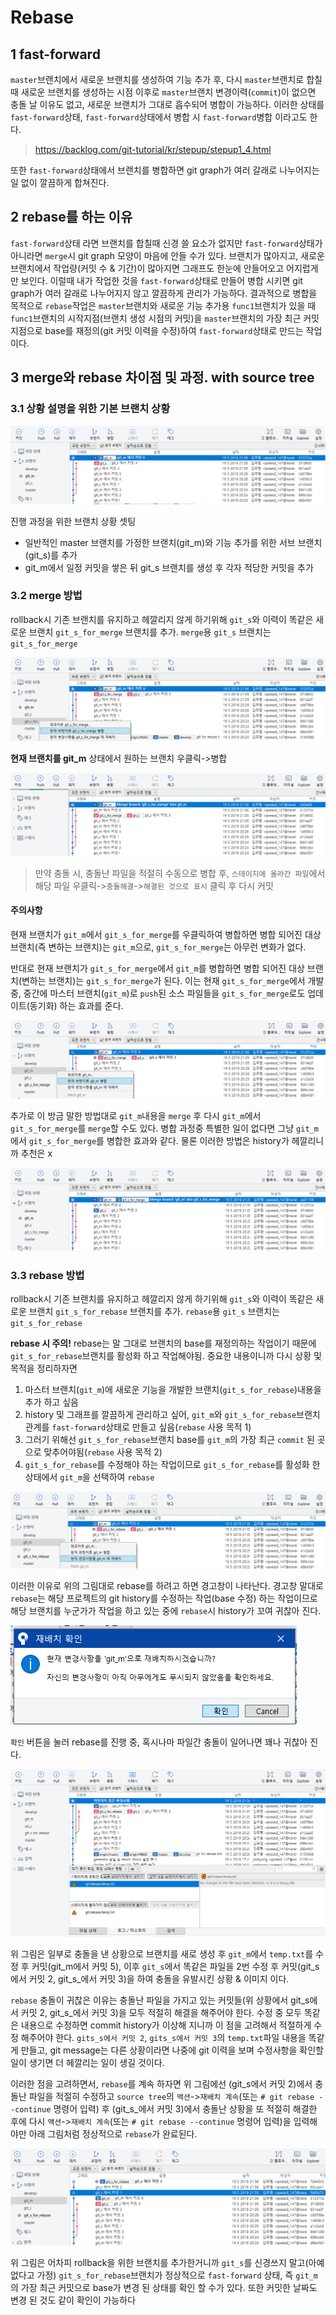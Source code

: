 ﻿# Rebase

## 1 fast-forward

`master`브랜치에서 새로운 브랜치를 생성하여 기능 추가 후, 다시 `master`브랜치로 합칠 때 새로운 브랜치를 생성하는 시점 이후로 `master`브랜치 변경이력(`commit`)이 없으면 충돌 날 이유도 없고, 새로운 브랜치가 그대로 흡수되어 병합이 가능하다. 이러한 상태를 `fast-forward`상태, `fast-forward`상태에서 병합 시 `fast-forward`병합 이라고도 한다.

> https://backlog.com/git-tutorial/kr/stepup/stepup1_4.html

또한 `fast-forward`상태에서 브랜치를 병합하면 git graph가 여러 갈래로 나누어지는 일 없이 깔끔하게 합쳐진다.

## 2 rebase를 하는 이유

`fast-forward`상태 라면 브랜치를 합칠때 신경 쓸 요소가 없지만 `fast-forward`상태가 아니라면 `merge`시 git graph 모양이 마음에 안들 수가 있다.
브랜치가 많아지고, 새로운 브랜치에서 작업량(커밋 수 & 기간)이 많아지면 그래프도 한눈에 안들어오고 어지럽게만 보인다. 이럴때 내가 작업한 것을 `fast-forward`상태로 만들어 병합 시키면 git graph가 여러 갈래로 나누어지지 않고 깔끔하게 관리가 가능하다. 결과적으로 병합을 목적으로 `rebase`작업은 `master`브랜치와 새로운 기능 추가용 `func1`브랜치가 있을 때 `func1`브랜치의 시작지점(브랜치 생성 시점의 커밋)을 `master`브랜치의 가장 최근 커밋 지점으로 base를 재정의(git 커밋 이력을 수정)하여 `fast-forward`상태로 만드는 작업이다.

## 3 merge와 rebase 차이점 및 과정. with source tree
### 3.1 상황 설명을 위한 기본 브랜치 상황

![img1](./images/img01.PNG)

진행 과정을 위한 브랜치 상황 셋팅
* 일반적인 master 브랜치를 가정한 브랜치(git_m)와 기능 추가를 위한 서브 브랜치(git_s)를 추가
* git_m에서 일정 커밋을 쌓은 뒤 git_s 브랜치를 생성 후 각자 적당한 커밋을 추가

### 3.2 merge 방법

rollback시 기존 브랜치를 유지하고 헤깔리지 않게 하기위해 `git_s`와 이력이 똑같은 새로운 브랜치 `git_s_for_merge` 브랜치를 추가. `merge`용 `git_s` 브랜치는 `git_s_for_merge`

![img2](./images/img02.png)

**현재 브랜치를 git_m** 상태에서 원하는 브랜치 우클릭->병합

![img3](./images/img03.png)

> 만약 충돌 시, 충돌난 파일을 적절히 수동으로 병합 후, `스테이지에 올라간 파일`에서 해당 파일 우클릭->`충돌해결`->`해결된 것으로 표시` 클릭 후 다시 커밋

#### 주의사항
현재 브랜치가 `git_m`에서 `git_s_for_merge`를 우클릭하여 병합하면 병합 되어진 대상 브랜치(즉 변하는 브랜치)는 `git_m`으로, `git_s_for_merge`는 아무런 변화가 없다.

반대로 현재 브랜치가 `git_s_for_merge`에서 `git_m`를 병합하면 병합 되어진 대상 브랜치(변하는 브랜치)는 `git_s_for_merge`가 된다. 이는 현재 `git_s_for_merge`에서 개발 중, 중간에 마스터 브랜치(`git_m`)로 `push`된 소스 파일들을 `git_s_for_merge`로도 업데이트(동기화) 하는 효과를 준다.

![img4](./images/img04.png)

추가로 이 방금 말한 방법대로 `git_m`내용을 `merge` 후 다시 `git_m`에서 `git_s_for_merge`를 `merge`할 수도 있다. 병합 과정중 특별한 일이 없다면 그냥 `git_m`에서 `git_s_for_merge`를 병합한 효과와 같다. 물론 이러한 방법은 history가 헤깔리니까 추천은 x

![img6](./images/img06.png)

### 3.3 rebase 방법

rollback시 기존 브랜치를 유지하고 헤깔리지 않게 하기위해 `git_s`와 이력이 똑같은 새로운 브랜치 `git_s_for_rebase` 브랜치를 추가. `rebase`용 `git_s` 브랜치는 `git_s_for_rebase`

**rebase 시 주의!**
rebase는 말 그대로 브랜치의 base를 재정의하는 작업이기 때문에 `git_s_for_rebase`브랜치를 활성화 하고 작업해야됨. 중요한 내용이니까 다시 상황 및 목적을 정리하자면

1. 마스터 브랜치(`git_m`)에 새로운 기능을 개발한 브랜치(`git_s_for_rebase`)내용을 추가 하고 싶음
2. history 및 그래프를 깔끔하게 관리하고 싶어, `git_m`와 `git_s_for_rebase`브랜치 관계를 `fast-forward`상태로 만들고 싶음(`rebase` 사용 목적 1)
3. 그러기 위해선 `git_s_for_rebase`브랜치 base를 `git_m`의 가장 최근 `commit` 된 곳으로 맞추어야됨(`rebase` 사용 목적 2)
4. `git_s_for_rebase`를 수정해야 하는 작업이므로 `git_s_for_rebase`를 활성화 한 상태에서 `git_m`을 선택하여 `rebase`

![img7](./images/img07.png)

이러한 이유로 위의 그림대로 rebase를 하려고 하면 경고창이 나타난다. 경고창 말대로 `rebase`는 해당 프로젝트의 git history를 수정하는 작업(base 수정) 하는 작업이므로 해당 브랜치를 누군가가 작업을 하고 있는 중에 `rebase`시 history가 꼬여 귀찮아 진다.

![img8](./images/img08.png)

`확인` 버튼을 눌러 rebase를 진행 중, 혹시나마 파일간 충돌이 일어나면 꽤나 귀찮아 진다. 

![img9](./images/img09.png)

위 그림은 일부로 충돌을 낸 상황으로 브랜치를 새로 생성 후 `git_m`에서 `temp.txt`를 수정 후 커밋(git_m에서 커밋 5), 이후 `git_s`에서 똑같은 파일을 2번 수정 후 커밋(git_s에서 커밋 2, git_s_에서 커밋 3)을 하여 충돌을 유발시킨 상황 & 이미지 이다.

`rebase` 충돌이 귀찮은 이유는 충돌난 파일을 가지고 있는 커밋들(위 상황에서 git_s에서 커밋 2, git_s_에서 커밋 3)을 모두 적절히 해결을 해주어야 한다. 수정 중 모두 똑같은 내용으로 수정하면 commit history가 이상해 지니까 이 점을 고려해서 적절하게 수정 해주어야 한다. `gits_s에서 커밋 2`, `gits_s에서 커밋 3`의 `temp.txt`파일 내용을 똑같게 만들고, git message는 다른 상황이라면 나중에 git 이력을 보며 수정사항을 확인할 일이 생기면 더 헤깔리는 일이 생길 것이다.

이러한 점을 고려하면서, `rebase`를 계속 하자면 위 그림에선 (git_s에서 커밋 2)에서 충돌난 파일을 적절히 수정하고 `source tree`의 `액션`->`재배치 계속`(또는 `# git rebase --continue` 명령어 입력) 후 (git_s_에서 커밋 3)에서 충돌난 상황을 또 적절히 해결한 후에 다시 `액션`->`재배치 계속`(또는 `# git rebase --continue` 명령어 입력)을 입력해야만 아래 그림처럼 정상적으로 `rebase`가 완료된다.

![img10](./images/img10.png)

위 그림은 어차피 rollback을 위한 브랜치를 추가한거니까 `git_s`를 신경쓰지 말고(아예 없다고 가정) `git_s_for_rebase`브랜치가 정상적으로 `fast-forward` 상태, 즉 `git_m`의 가장 최근 커밋으로 base가 변경 된 상태를 확인 할 수가 있다. 또한 커밋한 날짜도 변경 된 것도 같이 확인이 가능하다